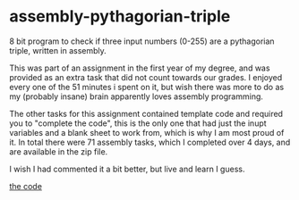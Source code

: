 # assembly-pythagorian-triple

8 bit program to check if three input numbers (0-255) are a pythagorian triple, written in assembly.

This was part of an assignment in the first year of my degree, and was provided as an extra task that did not count towards our grades. I enjoyed every one of the 51 minutes i spent on it, but wish there was more to do as my (probably insane) brain apparently loves assembly programming.

The other tasks for this assignment contained template code and required you to "complete the code", this is the only one that had just the inupt variables and a blank sheet to work from, which is why I am most proud of it. In total there were 71 assembly tasks, which I completed over 4 days, and are available in the zip file.

I wish I had commented it a bit better, but live and learn I guess.

[the code](https://github.com/im-xra-dev/assembly-pythagorian-triple/blob/main/4COM1042.asm-T04L3e01.asm)
